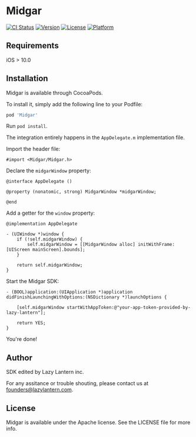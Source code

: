 # Midgar

[![CI Status](https://img.shields.io/travis/bastienbeurier/Midgar.svg?style=flat)](https://travis-ci.org/bastienbeurier/Midgar)
[![Version](https://img.shields.io/cocoapods/v/Midgar.svg?style=flat)](https://cocoapods.org/pods/Midgar)
[![License](https://img.shields.io/cocoapods/l/Midgar.svg?style=flat)](https://cocoapods.org/pods/Midgar)
[![Platform](https://img.shields.io/cocoapods/p/Midgar.svg?style=flat)](https://cocoapods.org/pods/Midgar)

## Requirements

iOS > 10.0

## Installation

Midgar is available through CocoaPods. 

To install it, simply add the following line to your Podfile:

```ruby
pod 'Midgar'
```

Run `pod install`.

The integration entirely happens in the `AppDelegate.m` implementation file.

Import the header file:

```
#import <Midgar/Midgar.h>
```

Declare the `midgarWindow` property:

```
@interface AppDelegate ()

@property (nonatomic, strong) MidgarWindow *midgarWindow;

@end
```

Add a getter for the `window` property:

```
@implementation AppDelegate

- (UIWindow *)window {
    if (!self.midgarWindow) {
        self.midgarWindow = [[MidgarWindow alloc] initWithFrame:[UIScreen mainScreen].bounds];
    }

    return self.midgarWindow;
}
```

Start the Midgar SDK:

```
- (BOOL)application:(UIApplication *)application didFinishLaunchingWithOptions:(NSDictionary *)launchOptions {

    [self.midgarWindow startWithAppToken:@"your-app-token-provided-by-lazy-lantern"];
    
    return YES;
}
```

You're done!

## Author

SDK edited by Lazy Lantern inc. 

For any assitance or trouble shouting, please contact us at founders@lazylantern.com.

## License

Midgar is available under the Apache license. See the LICENSE file for more info.
